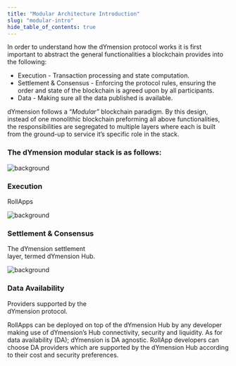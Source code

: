 ```yaml
---
title: "Modular Architecture Introduction"
slug: "modular-intro"
hide_table_of_contents: true
---
```


In order to understand how the dYmension protocol works it is first important to abstract the general functionalities a blockchain provides into the following:

* Execution - Transaction processing and state computation. 
* Settlement & Consensus  - Enforcing the protocol rules, ensuring the order and state of the blockchain is agreed upon by all participants. 
* Data  - Making sure all the data published is available.

dYmension follows a “*Modular”* blockchain paradigm. By this design, instead of one monolithic blockchain preforming all above functionalities, the responsibilities are segregated to multiple layers where each is built from the ground-up to service it’s specific role in the stack.

### The dYmension modular stack is as follows:

<div class="card image-card light-background">
    <img class="background" src={require('./images/modular-architecture-execution.png').default} alt="background" />
    <div class="card-body">
        <h3 class="card-title">Execution</h3>
        <p class="card-text">RollApps</p>
    </div>
</div>

<div class="card image-card light-background">
    <img class="background" src={require('./images/modular-architecture-settlement.png').default} alt="background" />
    <div class="card-body">
        <h3 class="card-title">Settlement & Consensus</h3>
        <p class="card-text">The dYmension settlement<br />layer, termed dYmension Hub.</p>
    </div>
</div>

<div class="card image-card light-background">
    <img class="background" src={require('./images/modular-architecture-da.png').default} alt="background" />
    <div class="card-body">
        <h3 class="card-title">Data Availability</h3>
        <p class="card-text">Providers supported by the<br />dYmension protocol.</p>
    </div>
</div>

RollApps can be deployed on top of the dYmension Hub by any developer making use of dYmension’s Hub connectivity, security and liquidity. As for data availability (DA); dYmension is DA agnostic. RollApp developers can choose DA providers which are supported by the dYmension Hub according to their cost and security preferences. 
